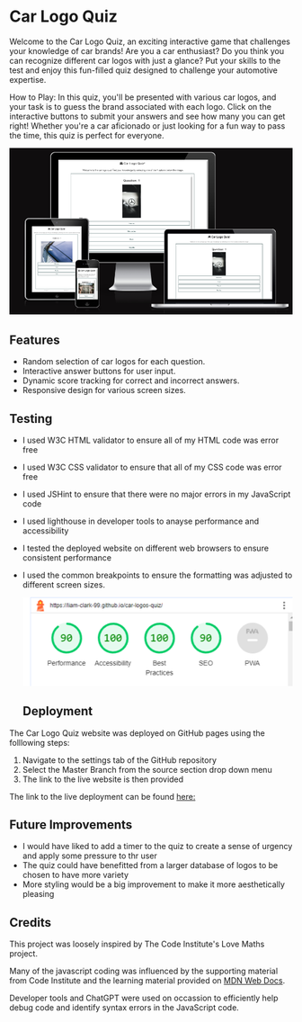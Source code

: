 # Car Logo Quiz

Welcome to the Car Logo Quiz, an exciting interactive game that challenges your knowledge of car brands! Are you a car enthusiast? Do you think you can recognize different car logos with just a glance? Put your skills to the test and enjoy this fun-filled quiz designed to challenge your automotive expertise.

How to Play:
In this quiz, you'll be presented with various car logos, and your task is to guess the brand associated with each logo. Click on the interactive buttons to submit your answers and see how many you can get right! Whether you're a car aficionado or just looking for a fun way to pass the time, this quiz is perfect for everyone.

![url](assets/images/amiresponsive.png)

## Features

- Random selection of car logos for each question.
- Interactive answer buttons for user input.
- Dynamic score tracking for correct and incorrect answers.
- Responsive design for various screen sizes.

## Testing

- I used W3C HTML validator to ensure all of my HTML code was error free
- I used W3C CSS validator to ensure that all of my CSS code was error free
- I used JSHint to ensure that there were no major errors in my JavaScript code
- I used lighthouse in developer tools to anayse performance and accessibility
- I tested the deployed website on different web browsers to ensure consistent performance
- I used the common breakpoints to ensure the formatting was adjusted to different screen sizes. 
  
  ![url](assets/images/lighthouse.png)

  ## Deployment

The Car Logo Quiz website was deployed on GitHub pages using the folllowing steps:

1. Navigate to the settings tab of the GitHub repository
2. Select the Master Branch from the source section drop down menu
3. The link to the live website is then provided

The link to the live deployment can be found [here:](https://liam-clark-99.github.io/car-logos-quiz/)

## Future Improvements

- I would have liked to add a timer to the quiz to create a sense of urgency and apply some pressure to thr user
- The quiz could have benefitted from a larger database of logos to be chosen to have more variety
- More styling would be a big improvement to make it more aesthetically pleasing


## Credits

This project was loosely inspired by The Code Institute's Love Maths project.

Many of the javascript coding was influenced by the supporting material from Code Institute and the learning material provided on [MDN Web Docs](https://developer.mozilla.org/en-US/).

Developer tools and ChatGPT were used on occassion to efficiently help debug code and identify syntax errors in the JavaScript code. 